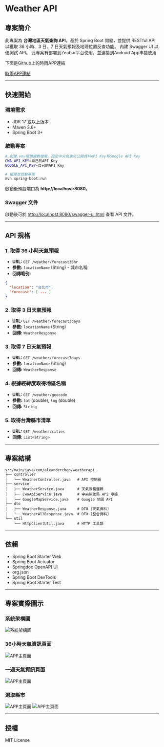 
# Weather API

## 專案簡介

此專案為 **台灣地區天氣查詢 API**，基於 Spring Boot 開發，並提供 RESTful API 以獲取 36 小時、3 日、7 日天氣預報及地理位置反查功能。
內建 Swagger UI 以便測試 API。
此專案有部署到Zeabur平台使用，並連接到Android App串接使用

下面是Github上的時雨APP連結

[時雨APP連結](https://github.com/AlexanderChen5966/WeatherAPP)

---

## **快速開始**
### **環境需求**
- JDK 17 或以上版本
- Maven 3.6+
- Spring Boot 3+

### **啟動專案**

```bash
# 創建.env環境變數檔案，設定中央氣象局公開資料API Key和Google API Key
CWA_API_KEY=自己的API Key
GOOGLE_API_KEY=自己的API Key
```

```bash
# 編譯並啟動專案
mvn spring-boot:run
```
啟動後預設端口為 **http://localhost:8080**。

### **Swagger 文件**
啟動後可於 [http://localhost:8080/swagger-ui.html](http://localhost:8080/swagger-ui.html) 查看 API 文件。

---

## **API 規格**

### 1. 取得 36 小時天氣預報
- **URL:** `GET /weather/forecast36hr`
- **參數:** `locationName` (String) - 城市名稱
- **回傳範例:**
```json
{
  "location": "台北市",
  "forecast": [ ... ]
}
```

### 2. 取得 3 日天氣預報
- **URL:** `GET /weather/forecast3days`
- **參數:** `locationName` (String)
- **回傳:** `WeatherResponse`

### 3. 取得 7 日天氣預報
- **URL:** `GET /weather/forecast7days`
- **參數:** `locationName` (String)
- **回傳:** `WeatherResponse`

### 4. 根據經緯度取得地區名稱
- **URL:** `GET /weather/geocode`
- **參數:** `lat` (double), `lng` (double)
- **回傳:** `String`


### 5. 取得台灣縣市清單
- **URL:** `GET /weather/cities`
- **回傳:** `List<String>`

---

## **專案結構**
```
src/main/java/com/aleanderchen/weatherapi
├── controller
│   └── WeatherController.java   # API 控制器
├── service
│   ├── WeatherService.java      # 天氣服務邏輯
│   ├── CwaApiService.java       # 中央氣象局 API 串接
│   └── GoogleMapService.java    # Google 地圖 API
├── dto
│   ├── WeatherResponse.java     # DTO (天氣資料)
│   └── WeatherAllResponse.java  # DTO (整合資料)
└── util
    └── HttpClientUtil.java      # HTTP 工具類
```

---

## **依賴**
- Spring Boot Starter Web
- Spring Boot Actuator
- Springdoc OpenAPI UI
- org.json
- Spring Boot DevTools
- Spring Boot Starter Test


---
## 專案實際圖示
### 系統架構圖
![系統架構圖](images/系統架構圖.png)

### 36小時天氣資訊頁面
![APP主頁面](images/主頁面.png)

### 一週天氣資訊頁面
![APP主頁面](images/listview.png)

### 選取縣市
![APP主頁面](images/alertdialog.png)
![APP主頁面](images/alertdialog_item.png)

---
## **授權**
MIT License
